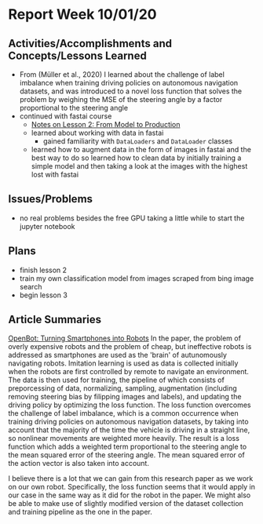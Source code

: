 # Report Week 10/01/20
## Activities/Accomplishments and Concepts/Lessons Learned
* From (Müller et al., 2020) I learned about the challenge of label imbalance when training driving policies on autonomous navigation datasets, and was introduced to a novel loss function that solves the problem by weighing the MSE of the steering angle by a factor proportional to the steering angle
* continued with fastai course
  * [Notes on Lesson 2: From Model to Production](https://github.com/JaredMejia/research-fall-20/blob/master/practical-deep-learning-course/lesson-2-production/lesson-2-notes.md)
  * learned about working with data in fastai
    * gained familiarity with `DataLoaders` and `DataLoader` classes
  * learned how to augment data in the form of images in fastai and the best way to do so
  learned how to clean data by initially training a simple model and then taking a look at the images with the highest lost with fastai
  
## Issues/Problems
* no real problems besides the free GPU taking a little while to start the jupyter notebook
## Plans
* finish lesson 2
* train my own classification model from images scraped from bing image search
* begin lesson 3
## Article Summaries
[OpenBot: Turning Smartphones into Robots](https://arxiv.org/pdf/2008.10631.pdf)
In the paper, the problem of overly expensive robots and the problem of cheap, but ineffective robots is addressed as smartphones are used as the 'brain' of autunomously navigating robots. Imitation learning is used as data is collected initially when the robots are first controlled by remote to navigate an environment. The data is then used for training, the pipeline of which consists of preporcessing of data, normalizing, sampling, augmentation (including removing steering bias by filipping images and labels), and updating the driving policy by optimizing the loss function. The loss function overcomes the challenge of label imbalance, which is a common occurrence when training driving policies on autonomous navigation datasets, by taking into account that the majority of the time the vehicle is driving in a straight line, so nonlinear movements are weighted more heavily. The result is a loss function which adds a weighted term proportional to the steering angle to the mean squared error of the steering angle. The mean squared error of the action vector is also taken into account. 

I believe there is a lot that we can gain from this research paper as we work on our own robot. Specifically, the loss function seems that it would apply in our case in the same way as it did for the robot in the paper. We might also be able to make use of slightly modified version of the dataset collection and training pipeline as the one in the paper. 
